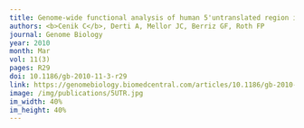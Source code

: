 ```yaml
---
title: Genome-wide functional analysis of human 5'untranslated region introns
authors: <b>Cenik C</b>, Derti A, Mellor JC, Berriz GF, Roth FP
journal: Genome Biology
year: 2010
month: Mar
vol: 11(3)
pages: R29
doi: 10.1186/gb-2010-11-3-r29
link: https://genomebiology.biomedcentral.com/articles/10.1186/gb-2010-11-3-r29
image: /img/publications/5UTR.jpg
im_width: 40%
im_height: 40%
---
```

